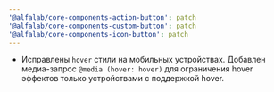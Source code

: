 ```yaml
---
'@alfalab/core-components-action-button': patch
'@alfalab/core-components-custom-button': patch
'@alfalab/core-components-icon-button': patch
---
```


- Исправлены `hover` стили на мобильных устройствах. Добавлен медиа-запрос `@media (hover: hover)` для ограничения hover эффектов только устройствами с поддержкой hover.

